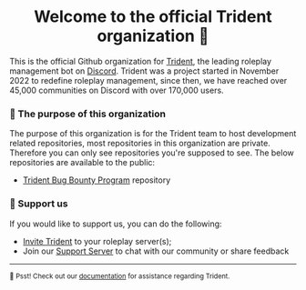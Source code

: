 <div align="center">
  <h1><strong>Welcome to the official Trident organization 👋</strong></h1>
</div>

This is the official Github organization for [Trident](https://trident.bot), the leading roleplay management bot on [Discord](https://discord.com). Trident was a project started in November 2022 to redefine roleplay management, since then, we have reached over 45,000 communities on Discord with over 170,000 users.

### 🔭 The purpose of this organization
The purpose of this organization is for the Trident team to host development related repositories, most repositories in this organization are private. Therefore you can only see repositories you're supposed to see. The below repositories are available to the public:
- [Trident Bug Bounty Program](https://github.com/tridentdiscord/bugs) repository

### 🤝 Support us
If you would like to support us, you can do the following:
- [Invite Trident](https://trident.bot/invite) to your roleplay server(s);
- Join our [Support Server](https://trident.bot/support) to chat with our community or share feedback

---

<sub>🤫 Psst! Check out our <a href="https://docs.trident.bot">documentation</a> for assistance regarding Trident.</sub>
